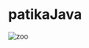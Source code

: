 # patikaJava

![zoo](https://user-images.githubusercontent.com/83014014/230582996-0e674eb6-f673-4ea3-9b59-a88837613d68.png)
